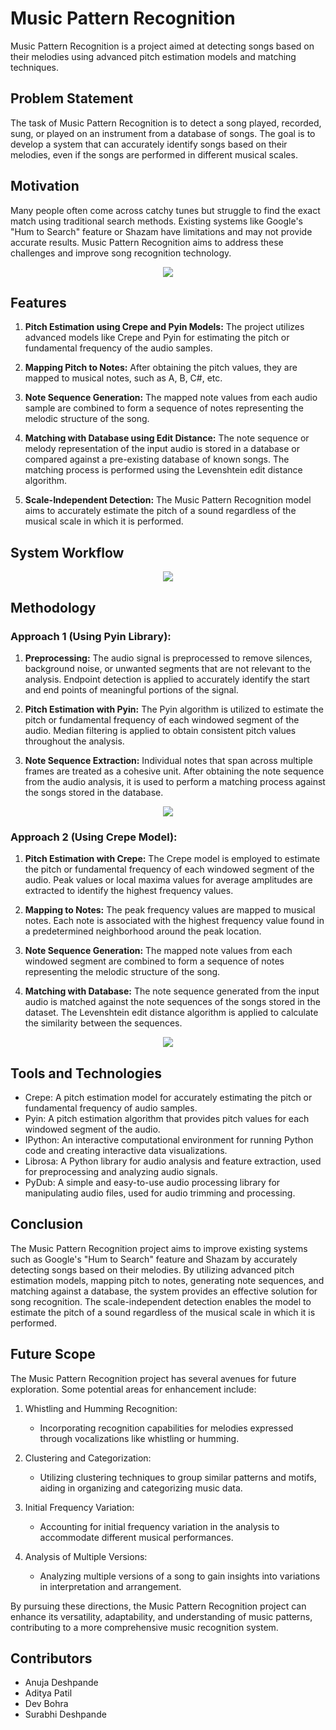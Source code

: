 # Music Pattern Recognition

Music Pattern Recognition is a project aimed at detecting songs based on their melodies using advanced pitch estimation models and matching techniques.

## Problem Statement

The task of Music Pattern Recognition is to detect a song played, recorded, sung, or played on an instrument from a database of songs. The goal is to develop a system that can accurately identify songs based on their melodies, even if the songs are performed in different musical scales.

## Motivation

Many people often come across catchy tunes but struggle to find the exact match using traditional search methods. Existing systems like Google's "Hum to Search" feature or Shazam have limitations and may not provide accurate results. Music Pattern Recognition aims to address these challenges and improve song recognition technology.

<p align = "center">
   <img src = "https://github.com/AdityaPatil-AP/Music-Pattern-Recognition/blob/main/Documentation_Paper/Spectrogram.jpg">
</p>

## Features

1. **Pitch Estimation using Crepe and Pyin Models:** The project utilizes advanced models like Crepe and Pyin for estimating the pitch or fundamental frequency of the audio samples.

2. **Mapping Pitch to Notes:** After obtaining the pitch values, they are mapped to musical notes, such as A, B, C#, etc.

3. **Note Sequence Generation:** The mapped note values from each audio sample are combined to form a sequence of notes representing the melodic structure of the song.

4. **Matching with Database using Edit Distance:** The note sequence or melody representation of the input audio is stored in a database or compared against a pre-existing database of known songs. The matching process is performed using the Levenshtein edit distance algorithm.

5. **Scale-Independent Detection:** The Music Pattern Recognition model aims to accurately estimate the pitch of a sound regardless of the musical scale in which it is performed.

## System Workflow

<p align="center">
   <img src = "https://github.com/AdityaPatil-AP/Music-Pattern-Recognition/blob/main/Documentation_Paper/System_Workflow.png">
</p>

## Methodology

### Approach 1 (Using Pyin Library):

1. **Preprocessing:** The audio signal is preprocessed to remove silences, background noise, or unwanted segments that are not relevant to the analysis. Endpoint detection is applied to accurately identify the start and end points of meaningful portions of the signal.

2. **Pitch Estimation with Pyin:** The Pyin algorithm is utilized to estimate the pitch or fundamental frequency of each windowed segment of the audio. Median filtering is applied to obtain consistent pitch values throughout the analysis.

3. **Note Sequence Extraction:** Individual notes that span across multiple frames are treated as a cohesive unit. After obtaining the note sequence from the audio analysis, it is used to perform a matching process against the songs stored in the database.

<p align="center">
   <img src = "https://github.com/AdityaPatil-AP/Music-Pattern-Recognition/blob/main/Documentation_Paper/Pitch-Detection.jpg">
</p>

### Approach 2 (Using Crepe Model):

1. **Pitch Estimation with Crepe:** The Crepe model is employed to estimate the pitch or fundamental frequency of each windowed segment of the audio. Peak values or local maxima values for average amplitudes are extracted to identify the highest frequency values.

2. **Mapping to Notes:** The peak frequency values are mapped to musical notes. Each note is associated with the highest frequency value found in a predetermined neighborhood around the peak location.

3. **Note Sequence Generation:** The mapped note values from each windowed segment are combined to form a sequence of notes representing the melodic structure of the song.

4. **Matching with Database:** The note sequence generated from the input audio is matched against the note sequences of the songs stored in the dataset. The Levenshtein edit distance algorithm is applied to calculate the similarity between the sequences.

<p align="center">
   <img src = "https://github.com/AdityaPatil-AP/Music-Pattern-Recognition/blob/main/Documentation_Paper/Crepe-Average-Amplitude.jpg">
</p>

## Tools and Technologies

- Crepe: A pitch estimation model for accurately estimating the pitch or fundamental frequency of audio samples.
- Pyin: A pitch estimation algorithm that provides pitch values for each windowed segment of the audio.
- IPython: An interactive computational environment for running Python code and creating interactive data visualizations.
- Librosa: A Python library for audio analysis and feature extraction, used for preprocessing and analyzing audio signals.
- PyDub: A simple and easy-to-use audio processing library for manipulating audio files, used for audio trimming and processing.

## Conclusion

The Music Pattern Recognition project aims to improve existing systems such as Google's "Hum to Search" feature and Shazam by accurately detecting songs based on their melodies. By utilizing advanced pitch estimation models, mapping pitch to notes, generating note sequences, and matching against a database, the system provides an effective solution for song recognition. The scale-independent detection enables the model to estimate the pitch of a sound regardless of the musical scale in which it is performed.

## Future Scope

The Music Pattern Recognition project has several avenues for future exploration. Some potential areas for enhancement include:

1. Whistling and Humming Recognition:
   - Incorporating recognition capabilities for melodies expressed through vocalizations like whistling or humming.

2. Clustering and Categorization:
   - Utilizing clustering techniques to group similar patterns and motifs, aiding in organizing and categorizing music data.

3. Initial Frequency Variation:
   - Accounting for initial frequency variation in the analysis to accommodate different musical performances.

4. Analysis of Multiple Versions:
   - Analyzing multiple versions of a song to gain insights into variations in interpretation and arrangement.

By pursuing these directions, the Music Pattern Recognition project can enhance its versatility, adaptability, and understanding of music patterns, contributing to a more comprehensive music recognition system.

## Contributors

- Anuja Deshpande
- Aditya Patil
- Dev Bohra
- Surabhi Deshpande

